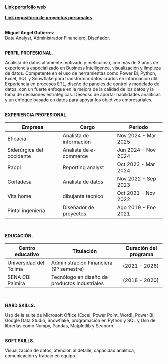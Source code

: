 **[Link portafolio web](https://miguelgutierrezdataproyects.github.io/Portafolio_web/)**
<br><br>
**[Link repositorio de proyectos personales](https://github.com/MiguelGutierrezDataProyects/Proyectos-personales)**
<br><br>

**Miguel Angel Gutierrez**<br>
Data Analyst, Administrador Financiero, Diseñador.
<br><br>

**PERFIL PROFESIONAL.**

Analista de datos altamente motivado y meticuloso, con más de 3 años de experiencia especializado en Business Intelligence, visualización y limpieza de datos. Competente en el uso de herramientas como Power BI, Python, Excel, SQL y Snowflake para transformar datos crudos en información útil. Experiencia en procesos ETL, diseño de paneles de control y modelado de datos, con un fuerte enfoque en la mejora de la calidad de los datos y la toma de decisiones estratégicas. Deseoso de aportar habilidades analíticas y un enfoque basado en datos para apoyar los objetivos empresariales.
<br><br>

**EXPERIENCIA PROFESIONAL.**

| Empresa | Cargo | Periodo |
| --- | --- | --- |
| Eficacia | Analista de información | Nov 2024 - Mar 2025 |
| Siderúrgica del occidente | Analista de e-commerce | Jun 2024 - Nov 2024 |
| Rappi | Reporting analyst | Oct 2023 - Mar 2024 |
| Corladesa | Analista de datos | Nov 2022 - Sep 2023 |
| Vita home | dibujante tecnico | Oct 2021 - Nov 2022 |
| Pintal ingeniería | Diseñador de proyectos | Ago 2019 - Ene 2021 |

<br>

**EDUCACIÓN.**
 
| Centro educativo | Titulación | Duración del programa |
| --- | --- | --- |
| Universidad del Tolima | Administración Financiera (9º semestre) | (2021 - 2026) |
| SENA CBI Palmira | Tecnólogo en diseño de productos industriales | (2018 - 2020) |

<br>

**HARD SKILLS.**

Uso de la suite de Microsoft Office (Excel, Power Point, Word), Power BI, Google Data Studio, Snowflake, programación en Python y SQL y Uso de librerías como Numpy, Pandas, Matplotlib y Seaborn.
<br><br>

**SOFT SKILLS.**

Visualización de datos, atención al detalle, capacidad analítica, comunicación y trabajo en equipo.

